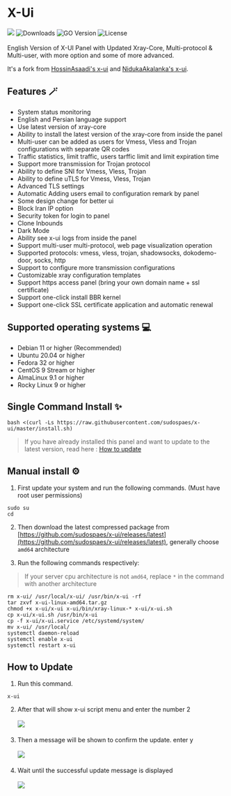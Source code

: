 # X-Ui
![](https://img.shields.io/github/v/release/sudospaes/x-ui?style=flat-square)
![Downloads](https://img.shields.io/github/downloads/sudospaes/x-ui/total?color=367cc0&style=flat-square)
![GO Version](https://img.shields.io/github/go-mod/go-version/sudospaes/x-ui.svg?style=flat-square)
![License](https://img.shields.io/github/license/sudospaes/x-ui?color=1C7947&style=flat-square)
<br>
<br>
English Version of X-UI Panel with Updated Xray-Core, Multi-protocol & Multi-user, with more option and some of more advanced.

It's a fork from [HossinAsaadi's x-ui](https://github.com/hossinasaadi/x-ui) and [NidukaAkalanka's x-ui](https://github.com/NidukaAkalanka/x-ui-english).


## Features 🪄

-   System status monitoring
-   English and Persian language support
-   Use latest version of xray-core
-   Ability to install the latest version of the xray-core from inside the panel
-   Multi-user can be added as users for Vmess, Vless and Trojan configurations with separate QR codes
-   Traffic statistics, limit traffic, users tarffic limit and limit expiration time
-   Support more transmission for Trojan protocol
-   Ability to define SNI for Vmess, Vless, Trojan
-   Ability to define uTLS for Vmess, Vless, Trojan
-   Advanced TLS settings
-   Automatic Adding users email to configuration remark by panel
-   Some design change for better ui
-   Block Iran IP option
-   Security token for login to panel
-   Clone Inbounds
-   Dark Mode
-   Ability see x-ui logs from inside the panel
-   Support multi-user multi-protocol, web page visualization operation
-   Supported protocols: vmess, vless, trojan, shadowsocks, dokodemo-door, socks, http
-   Support to configure more transmission configurations
-   Customizable xray configuration templates
-   Support https access panel (bring your own domain name + ssl certificate)
-   Support one-click install BBR kernel
-   Support one-click SSL certificate application and automatic renewal


## Supported operating systems 💻
-   Debian 11 or higher (Recommended)
-   Ubuntu 20.04 or higher
-   Fedora 32 or higher
-   CentOS 9 Stream or higher
-   AlmaLinux 9.1 or higher
-   Rocky Linux 9 or higher

## Single Command Install ✨

    bash <(curl -Ls https://raw.githubusercontent.com/sudospaes/x-ui/master/install.sh)
    
> If you have already installed this panel and want to update to the latest version, read here : [How to update](https://github.com/sudospaes/x-ui#how-to-update)

    
## Manual install ⚙️
1.  First update your system and run the following commands. (Must have root user permissions)

   ```
sudo su
cd
```

2.  Then download the latest compressed package from  [https://github.com/sudospaes/x-ui/releases/latest](https://github.com/sudospaes/x-ui/releases/latest), generally choose  `amd64`  architecture

2.  Run the following commands respectively:

> If your server cpu architecture is not  `amd64`, replace  `*`  in the command with another architecture

  ```
rm x-ui/ /usr/local/x-ui/ /usr/bin/x-ui -rf
tar zxvf x-ui-linux-amd64.tar.gz
chmod +x x-ui/x-ui x-ui/bin/xray-linux-* x-ui/x-ui.sh
cp x-ui/x-ui.sh /usr/bin/x-ui
cp -f x-ui/x-ui.service /etc/systemd/system/
mv x-ui/ /usr/local/
systemctl daemon-reload
systemctl enable x-ui
systemctl restart x-ui
```

## How to Update
1.  Run this command.
  ```
x-ui
```
2.  After that will show x-ui script menu and enter the number 2
<br><br>
![](https://github.com/sudospaes/x-ui/raw/main/media/how_to_update/Screenshot%202023-04-06%20201330.png)
<br><br>
3. Then a message will be shown to confirm the update. enter y
<br><br>
![](https://github.com/sudospaes/x-ui/raw/main/media/how_to_update/Screenshot%202023-04-06%20201739.png)
<br><br>
4. Wait until the successful update message is displayed
<br><br>
![](https://github.com/sudospaes/x-ui/raw/main/media/how_to_update/Screenshot%202023-04-06%20201811.png)
